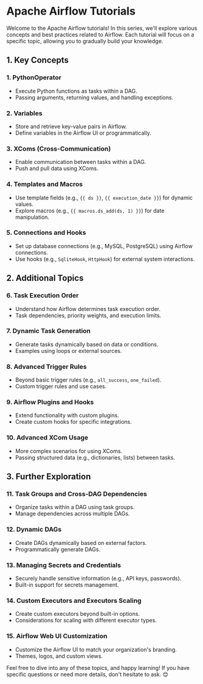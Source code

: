 # Apache Airflow Tutorials

Welcome to the Apache Airflow tutorials! In this series, we'll explore various concepts and best practices related to Airflow. Each tutorial will focus on a specific topic, allowing you to gradually build your knowledge.

## 1. Key Concepts

### 1. PythonOperator

- Execute Python functions as tasks within a DAG.
- Passing arguments, returning values, and handling exceptions.

### 2. Variables

- Store and retrieve key-value pairs in Airflow.
- Define variables in the Airflow UI or programmatically.

### 3. XComs (Cross-Communication)

- Enable communication between tasks within a DAG.
- Push and pull data using XComs.

### 4. Templates and Macros

- Use template fields (e.g., `{{ ds }}`, `{{ execution_date }}`) for dynamic values.
- Explore macros (e.g., `{{ macros.ds_add(ds, 1) }}`) for date manipulation.

### 5. Connections and Hooks

- Set up database connections (e.g., MySQL, PostgreSQL) using Airflow connections.
- Use hooks (e.g., `SqliteHook`, `HttpHook`) for external system interactions.

## 2. Additional Topics

### 6. Task Execution Order

- Understand how Airflow determines task execution order.
- Task dependencies, priority weights, and execution limits.

### 7. Dynamic Task Generation

- Generate tasks dynamically based on data or conditions.
- Examples using loops or external sources.

### 8. Advanced Trigger Rules

- Beyond basic trigger rules (e.g., `all_success`, `one_failed`).
- Custom trigger rules and use cases.

### 9. Airflow Plugins and Hooks

- Extend functionality with custom plugins.
- Create custom hooks for specific integrations.

### 10. Advanced XCom Usage

- More complex scenarios for using XComs.
- Passing structured data (e.g., dictionaries, lists) between tasks.

## 3. Further Exploration

### 11. Task Groups and Cross-DAG Dependencies

- Organize tasks within a DAG using task groups.
- Manage dependencies across multiple DAGs.

### 12. Dynamic DAGs

- Create DAGs dynamically based on external factors.
- Programmatically generate DAGs.

### 13. Managing Secrets and Credentials

- Securely handle sensitive information (e.g., API keys, passwords).
- Built-in support for secrets management.

### 14. Custom Executors and Executors Scaling

- Create custom executors beyond built-in options.
- Considerations for scaling with different executor types.

### 15. Airflow Web UI Customization

- Customize the Airflow UI to match your organization's branding.
- Themes, logos, and custom views.

Feel free to dive into any of these topics, and happy learning! If you have specific questions or need more details, don't hesitate to ask. 😊
